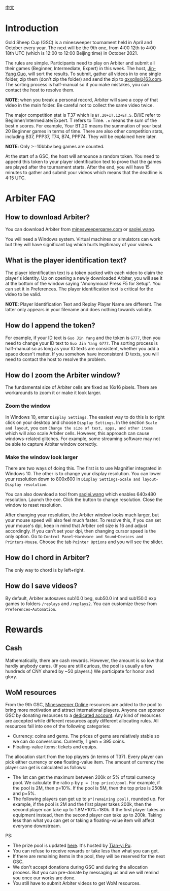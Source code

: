 [中文](https://zhuanlan.zhihu.com/p/412898862)

# Introduction

Gold Sheep Cup (GSC) is a minesweeper tournament held in April and October every year. The next will be the 9th one, from 4:00 12th to 4:00 18th UTC (which is 12:00 to 12:00 Beijing time) in October 2021.

The rules are simple. Participants need to play on Arbiter and submit all their games (Beginner, Intermediate, Expert) in this week. The host, [Jin-Yang Guo](https://minesweepergame.com/profile.php?pid=4417), will sort the results. To submit, gather all videos in to one single folder, zip them (don't zip the folder) and send the zip to qxxqlls@163.com. The sorting process is half-manual so if you make mistakes, you can contact the host to resolve them.

**NOTE**: when you break a personal record, Arbiter will save a copy of that video in the main folder. Be careful not to collect the same video twice.

The major competition stat is T37 which is `BT.20+IT.12+ET.5`. B/I/E refer to Beginner/Intermediate/Expert. T refers to Time. `.n` means the sum of the best n scores. For example, Your BT.20 means the summation of your best 20 Beginner games in terms of time. There are also other competition stats, including B37, PPP37, T74, B74, PPP74. They will be explained here later.

**NOTE**: Only >=10bbbv beg games are counted.

At the start of a GSC, the host will announce a random token. You need to append this token to your player identification text to prove that the games are played after the tournament starts. After the end, you will have 15 minutes to gather and submit your videos which means that the deadline is 4:15 UTC.

# Arbiter FAQ

## How to download Arbiter?
You can download Arbiter from [minesweepergame.com](https://minesweepergame.com/download/arbiter.php) or [saolei.wang](http://saolei.wang/Download/Arbiter_0.52.3.zip).

You will need a Windows system. Virtual machines or simulators can work but they will have significant lag which hurts legitimacy of your videos.

## What is the player identification text?
The player identification text is a token packed with each video to claim the player's identity. Up on opening a newly downloaded Arbiter, you will see it at the bottom of the window saying "Anonymous! Press F5 for Setup". You can set it in Preferences. The player identification text is critical for the video to be valid.

**NOTE**: Player Identification Text and Replay Player Name are different. The latter only appears in your filename and does nothing towards validity.

## How do I append the token?
For example, if your ID text is `Guo Jin Yang` and the token is `G777`, then you need to change your ID text to `Guo Jin Yang G777`. The sorting process is half-manual so as long as your ID texts are consistent, whether you add a space doesn't matter. If you somehow have inconsistent ID texts, you will need to contact the host to resolve the problem.

## How do I zoom the Arbiter window?
The fundamental size of Arbiter cells are fixed as 16x16 pixels. There are workarounds to zoom it or make it look larger.

### Zoom the window
In Windows 10, enter `Display Settings`. The easiest way to do this is to right click on your desktop and choose `Display Settings`. In the section `Scale and layout`, you can `Change the size of text, apps, and other items` which will also scale Arbiter cells. However, this approach can cause windows-related glitches. For example, some streaming software may not be able to capture Arbiter window correctly.

### Make the window look larger
There are two ways of doing this. The first is to use Magnifier integrated in Windows 10. The other is to change your display resolution. You can lower your resolution down to 800x600 in `Display Settings`-`Scale and layout`-`Display resolution`.

You can also download a tool from [saolei.wang](http://saolei.wang/Download/%E5%88%86%E8%BE%A8%E7%8E%87%E8%B0%83%E6%95%B4%E5%B7%A5%E5%85%B7.exe) which enables 640x480 resolution. Launch the exe. Click the button to change resolution. Close the window to reset resolution.

After changing your resolution, the Arbiter window looks much larger, but your mouse speed will also feel much faster. To resolve this, if you can set your mouse's dpi, keep in mind that Arbiter cell size is 16 and adjust accordingly. If you can't set your dpi, then changing cursor speed is the only option. Go to `Control Panel`-`Hardware and Sound`-`Devices and Printers`-`Mouse`. Choose the tab `Pointer Options` and you will see the slider.

## How do I chord in Arbiter?
The only way to chord is by left+right.

## How do I save videos?
By default, Arbiter autosaves sub10.0 beg, sub50.0 int and sub150.0 exp games to folders `/replays` and `/replays2`. You can customize these from `Preferences`-`Automation`.

# Rewards

## Cash
Mathematically, there are cash rewards. However, the amount is so low that hardly anybody cares. (If you are still curious, the pool is usually a few hundreds of CNY shared by ~50 players.) We participate for honor and glory.

## WoM resources

From the 9th GSC, [Minesweeper Online](https://minesweeper.online/) resources are added to the pool to bring more motivation and attract international players. Anyone can sponsor GSC by donating resources to a [dedicated account](https://minesweeper.online/player/5619613). Any kind of resources are accepted while different resources apply different allocating rules. All resources fall into one of the following categories:
- Currency: coins and gems. The prices of gems are relatively stable so we can do conversions. Currently, 1 gem = 395 coins.
- Floating-value items: tickets and equips.

The allocation start from the top players (in terms of T37). Every player can pick either currency or **one** floating-value item. The amount of currency the player can get is calculated as follows:

- The 1st can get the maximum between 200k or 5% of total currency pool. We calculate the ratio `p` by `p = (top prize)/pool`. For example, if the pool is 2M, then p=10%. If the pool is 5M, then the top prize is 250k and p=5%.
- The following players can get up to `p*(remaining pool)`, rounded up. For example, if the pool is 2M and the first player takes 200k, then the second player can take up to 1.8M\*10%=180k. If the first player takes an equipment instead, then the second player can take up to 200k. Taking less than what you can get or taking a floating-value item will affect everyone downstream.

PS:
- The prize pool is updated [here](https://docs.google.com/spreadsheets/d/1uP6P3oERcd_POmXP8-vP2Yl0VrIyVny9mmegvZxx2-A/edit?usp=sharing). It's hosted by [Tian-yi Pu](https://minesweepergame.com/profile.php?pid=8747).
- You can refuse to receive rewards or take less than what you can get.
- If there are remaining items in the pool, they will be reserved for the next GSC.
- We don't accept donations during GSC and during the allocation process. But you can pre-donate by messaging us and we will remind you once our works are done.
- You still have to submit Arbiter videos to get WoM resources.
